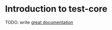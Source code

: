 # Introduction to test-core

TODO: write [great documentation](http://jacobian.org/writing/what-to-write/)
